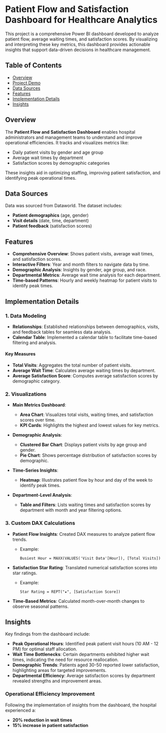 # Patient Flow and Satisfaction Dashboard for Healthcare Analytics

This project is a comprehensive Power BI dashboard developed to analyze patient flow, average waiting times, and satisfaction scores. By visualizing and interpreting these key metrics, this dashboard provides actionable insights that support data-driven decisions in healthcare management.

## Table of Contents
- [Overview](#overview)
- [Project Demo](#Project-demo)
- [Data Sources](#data-sources)
- [Features](#features)
- [Implementation Details](#implementation-details)
- [Insights](#insights)

## Overview
The **Patient Flow and Satisfaction Dashboard** enables hospital administrators and management teams to understand and improve operational efficiencies. It tracks and visualizes metrics like:
- Daily patient visits by gender and age group
- Average wait times by department
- Satisfaction scores by demographic categories

These insights aid in optimizing staffing, improving patient satisfaction, and identifying peak operational times.

## Data Sources
Data was sourced from Dataworld. The dataset includes:
- **Patient demographics** (age, gender)
- **Visit details** (date, time, department)
- **Patient feedback** (satisfaction scores)

## Features
- **Comprehensive Overview**: Shows patient visits, average wait times, and satisfaction scores.
- **Interactive Filters**: Year and month filters to navigate data by time.
- **Demographic Analysis**: Insights by gender, age group, and race.
- **Departmental Metrics**: Average wait time analysis for each department.
- **Time-based Patterns**: Hourly and weekly heatmap for patient visits to identify peak times.

## Implementation Details

### 1. Data Modeling
- **Relationships**: Established relationships between demographics, visits, and feedback tables for seamless data analysis.
- **Calendar Table**: Implemented a calendar table to facilitate time-based filtering and analysis.

#### Key Measures
- **Total Visits**: Aggregates the total number of patient visits.
- **Average Wait Time**: Calculates average waiting times by department.
- **Average Satisfaction Score**: Computes average satisfaction scores by demographic category.

### 2. Visualizations
- **Main Metrics Dashboard**:
  - **Area Chart**: Visualizes total visits, waiting times, and satisfaction scores over time.
  - **KPI Cards**: Highlights the highest and lowest values for key metrics.
  
- **Demographic Analysis**:
  - **Clustered Bar Chart**: Displays patient visits by age group and gender.
  - **Pie Chart**: Shows percentage distribution of satisfaction scores by demographic.

- **Time-Series Insights**:
  - **Heatmap**: Illustrates patient flow by hour and day of the week to identify peak times.

- **Department-Level Analysis**:
  - **Table and Filters**: Lists waiting times and satisfaction scores by department with month and year filtering options.

### 3. Custom DAX Calculations
- **Patient Flow Insights**: Created DAX measures to analyze patient flow trends.
  - Example:
    ```DAX
    Busiest Hour = MAXX(VALUES('Visit Data'[Hour]), [Total Visits])
    ```

- **Satisfaction Star Rating**: Translated numerical satisfaction scores into star ratings.
  - Example:
    ```DAX
    Star Rating = REPT("★", [Satisfaction Score])
    ```

- **Time-Based Metrics**: Calculated month-over-month changes to observe seasonal patterns.

## Insights 
Key findings from the dashboard include:

- **Peak Operational Hours**: Identified peak patient visit hours (10 AM - 12 PM) for optimal staff allocation.
- **Wait Time Bottlenecks**: Certain departments exhibited higher wait times, indicating the need for resource reallocation.
- **Demographic Trends**: Patients aged 30-50 reported lower satisfaction, highlighting areas for targeted improvements.
- **Departmental Efficiency**: Average satisfaction scores by department revealed strengths and improvement areas.

### Operational Efficiency Improvement
Following the implementation of insights from the dashboard, the hospital experienced a:
- **20% reduction in wait times**
- **15% increase in patient satisfaction**
